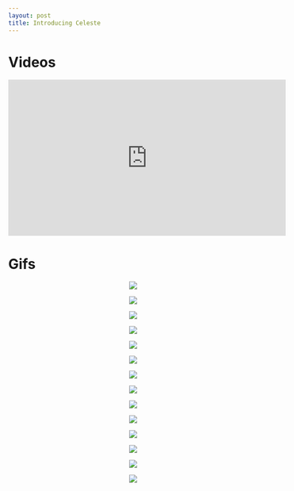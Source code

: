 ```yaml
---
layout: post
title: Introducing Celeste
---
```


<!-- Global site tag (gtag.js) - Google Analytics -->
<script async src="https://www.googletagmanager.com/gtag/js?id=UA-145347384-1"></script>
<script>
  window.dataLayer = window.dataLayer || [];
  function gtag(){dataLayer.push(arguments);}
  gtag('js', new Date());

  gtag('config', 'UA-145347384-1');
</script>

# Videos

<iframe width="560" height="315" src="https://drive.google.com/file/d/1joLY-pQedQikt2OltIVrDLWrXNW3m_ss/view?usp=drive_link" frameborder="0" allow="accelerometer; autoplay; clipboard-write; encrypted-media; gyroscope; picture-in-picture" allowfullscreen></iframe>


# Gifs

<p align="center">
  <img src="{{ site.url }}/imgs/2024-05-13-multigrid-gnn/animations-graph-1.gif">
</p>

<p align="center">
  <img src="{{ site.url }}/imgs/2024-05-13-multigrid-gnn/animations-graph-2.gif">
</p>

<p align="center">
  <img src="{{ site.url }}/imgs/2024-05-13-multigrid-gnn/animations-graph-3.gif">
</p>

<p align="center">
  <img src="{{ site.url }}/imgs/2024-05-13-multigrid-gnn/animations-graph-4.gif">
</p>

<p align="center">
  <img src="{{ site.url }}/imgs/2024-05-13-multigrid-gnn/animations-graph-5.gif">
</p>

<p align="center">
  <img src="{{ site.url }}/imgs/2024-05-13-multigrid-gnn/animations-graph-6.gif">
</p>

<p align="center">
  <img src="{{ site.url }}/imgs/2024-05-13-multigrid-gnn/animations-graph-7.gif">
</p>

<p align="center">
  <img src="{{ site.url }}/imgs/2024-05-13-multigrid-gnn/animations-graph-8.gif">
</p>

<p align="center">
  <img src="{{ site.url }}/imgs/2024-05-13-multigrid-gnn/animations-graph-9.gif">
</p>

<p align="center">
  <img src="{{ site.url }}/imgs/2024-05-13-multigrid-gnn/animations-graph-10.gif">
</p>

<p align="center">
  <img src="{{ site.url }}/imgs/2024-05-13-multigrid-gnn/animations-graph-11.gif">
</p>

<p align="center">
  <img src="{{ site.url }}/imgs/2024-05-13-multigrid-gnn/animations-graph-12.gif">
</p>

<p align="center">
  <img src="{{ site.url }}/imgs/2024-05-13-multigrid-gnn/animations-graph-13.gif">
</p>

<p align="center">
  <img src="{{ site.url }}/imgs/2024-05-13-multigrid-gnn/animations-graph-14.gif">
</p>


